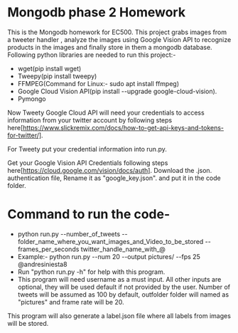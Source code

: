 # Mongodb phase 2 Homework

This is the Mongodb homework for EC500. This project grabs images from a tweeter handler , analyze the images using Google Vision API to recognize products in the images and finally store in them a mongodb database.
Following python libraries are needed to run this project:-
- wget(pip install wget)
- Tweepy(pip install tweepy)
- FFMPEG(Command for Linux:- sudo apt install ffmpeg)
- Google Cloud Vision API(pip install --upgrade google-cloud-vision).
- Pymongo 

Now Tweety Google Cloud API will need your credentials to access information from your twitter account by following steps here[https://www.slickremix.com/docs/how-to-get-api-keys-and-tokens-for-twitter/].

For Tweety put your credential information into run.py.
 
Get your Google Vision API Credentials following steps here[https://cloud.google.com/vision/docs/auth]. Download the .json.  authentication file, Rename it as "google_key.json". and put it in the code folder.
 
# Command to run the code- 
  - python run.py --number_of_tweets --folder_name_where_you_want_images_and_Video_to_be_stored --frames_per_seconds     twitter_handle_name_with_@
 - Example:- python run.py --num 20 --output pictures/ --fps 25 @andresiniesta8 
 - Run "python run.py -h" for help with this program. 
 - This program will need username as a must input. All other inputs are optional, they will be used default if not provided by the user. Number of tweets will be assumed as 100 by default, outfolder folder will named as "pictures" and frame rate will be 20.
 
 This program will also generate a label.json file where all labels from images will be stored.
